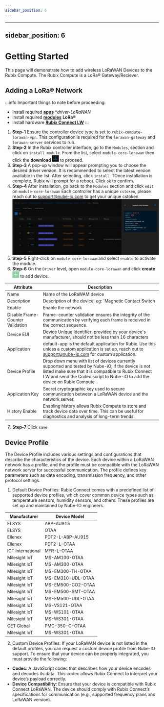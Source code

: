 ```yaml
---
sidebar_position: 6
---
```


---
sidebar_position: 6
---

# Getting Started

This page will demonstrate how to add wireless LoRaWAN Devices to the Rubix Compute.
The Rubix Compute is a LoRa® Gateway/Reciever. 

## Adding a LoRa® Network

:::info 
Important things to note before proceeding:
* Install required **[apps](../../../setup/apps.md)** **driver-LoRaWAN*
* Install required **[modules](../../../setup/Modules.md)** **LoRa®** 
* Install hardware **[Rubix Connect LW](/docs/hardware/expansion-modules/rc-lw/user-manual.md)**
:::



1. **Step-1** Ensure the controller device type is set to `rubix-compute-lorawan-vpn`. This configuration is required for the `lorawan-gateway` and `lorawan-server` services to run.
2. **Step-2**  In the Rubix controller interface, go to the `Modules`, section and click on `install module`. From the list, select `module-core-lorawan` then click the **download** ![add icon](download.png)  to proceed.
3. **Step-3** A pop-up window will appear prompting you to choose the desired driver version. It is recommended to select the latest version available in the list. After selecting, click `install`. TOnce installation is complete, Rubix will prompt for a reboot. Click `ok` to confirm.
4. **Step-4** After installation, go back to the `Modules`  section and click `edit` on `module-core-lorawan` Each controller has a unique `cstoken`, please reach out to support@nube-io.com to get your unique cstoken. 
![max800px](cstoken.png)
5. **Step-5** Right-click on `module-core-lorawan`and select `enable` to activate the module. 
6. **Step-6** On the `Driver` level, open `module-core-lorawan` and click **create** ![add icon](../../../img/apps/add-button.png) to add device.

| Attribute                       | Description                                                                           |
|---------------------------------|---------------------------------------------------------------------------------------|
| Name                            | Name of the LoRaWAM device                                                            |
| Description                     | Description of the device, eg: `Magnetic Contact Switch                               |
|Enable                           |Enable the network                                                                     |
| Disable Frame-Counter Validation| Frame-counter validation ensures the integrity of the communication by verifying each frame is received in the correct sequence.|
| Device EUI                      | Device Unique Identifier, provided by your device's manufacturer, should not be less than 16 characters |
|Application                      |default-app is the default application for Rubix. Use this unless a custom application is set up, reach out to support@nube-io.com for custom application.|
|Device Profile                   | Drop down menu with list of devices currently supported and tested by Nube-iO, if the device is not listed make sure that it is compatible to Rubix Connect LW and send the Codec script to Nube-iO to add the device on Rubix Compute|
|Application Key                  | Secret cryptographic key used to secure communication between a LoRaWAN device and the network server.|
|History Enable                   | Enabling history allows Rubix Compute to store and track device data over time. This can be useful for diagnostics and analysis of long-term trends.|

7. **Step-7** Click `save`

## Device Profile

The Device Profile includes various settings and configurations that describe the characteristics of the device. Each device within a LoRaWAN network has a profile, and the profile must be compatible with the LoRaWAN network server for successful communication. The profile defines key parameters such as data encoding, transmission frequency, and other protocol settings.

1. Default Device Profiles: Rubix Connect comes with a predefined list of supported device profiles, which cover common device types such as temperature sensors, humidity sensors, and others. These profiles are set up and maintained by Nube-IO engineers.


| **Manufacturer**                         | **Device Model**                          |
|------------------------------------------|-------------------------------------------|
| ELSYS                                    | ABP-AU915                                 |
| ELSYS                                    | OTAA                                      |
| Ellenex                                  | PDT2-L-ABP-AU915                          |
| Ellenex                                  | PDT2-L-OTAA                               |
| ICT International                        | MFR-L-OTAA                                |
| Milesight IoT                            | MS-AM100-OTAA                             |
| Milesight IoT                            | MS-AM300-OTAA                             |
| Milesight IoT                            | MS-EM300-TH-OTAA                          |
| Milesight IoT                            | MS-EM310-UDL-OTAA                         |
| Milesight IoT                            | MS-EM500-CO2-OTAA                         |
| Milesight IoT                            | MS-EM500-SMT-OTAA                         |
| Milesight IoT                            | MS-EM500-UDL-OTAA                         |
| Milesight IoT                            | MS-VS121-OTAA                             |
| Milesight IoT                            |MS-WS101-OTAA                              |
| Milesight IoT                            |MS-WS301-OTAA                              |
| CET Global                               |PMC-350-C-OTAA                             |
| Milesight IoT                            |MS-WS301-OTAA                              |

2. Custom Device Profiles: If your LoRaWAN device is not listed in the default profiles, you can request a custom device profile from Nube-IO support. To ensure that your device can be properly integrated, you must provide the following:

* **Codec**: A JavaScript codec that describes how your device encodes and decodes its data. This codec allows Rubix Connect to interpret your device’s payload correctly.
* **Device Compatibility**: Ensure that your device is compatible with Rubix Connect LoRaWAN. The device should comply with Rubix Connect’s specifications for communication (e.g., supported frequency plans and LoRaWAN version).



